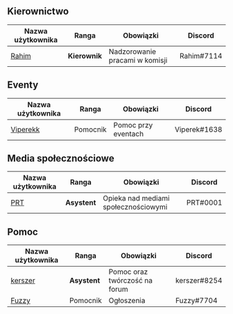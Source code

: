 
## Kierownictwo
| Nazwa użytkownika | Ranga | Obowiązki | Discord
|--|--|-----|---|
| [Rahim](https://mrucznik-rp.pl/user/954-leia/) | **Kierownik** | Nadzorowanie pracami w komisji | Rahim#7114
## Eventy
| Nazwa użytkownika | Ranga | Obowiązki | Discord
|--|--|-----|---|
| [Viperekk](https://mrucznik-rp.pl/user/13138-viperekk/) | Pomocnik | Pomoc przy eventach| Viperek#1638
## Media społecznościowe
| Nazwa użytkownika | Ranga | Obowiązki | Discord
|--|--|-----|---|
| [PRT](https://mrucznik-rp.pl/user/267-prt/) | **Asystent**  | Opieka nad mediami społecznościowymi | PRT#0001
## Pomoc
| Nazwa użytkownika | Ranga | Obowiązki | Discord
|--|--|-----|---|
| [kerszer](https://mrucznik-rp.pl/user/10714-kerszer/) | **Asystent** | Pomoc oraz twórczość na forum | kerszer#8254
| [Fuzzy](https://mrucznik-rp.pl/user/20112-fuzzy/) | Pomocnik | Ogłoszenia | Fuzzy#7704
